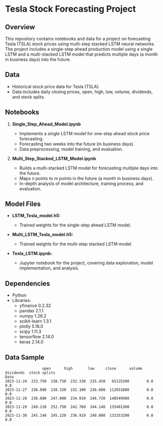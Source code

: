# Tesla Stock Forecasting Project

## Overview

This repository contains notebooks and data for a project on forecasting Tesla (TSLA) stock prices using multi-step stacked LSTM neural networks. The project includes a single-step ahead production model using a single LSTM and a multi-stacked LSTM model that predicts multiple days (a month in business days) into the future.

## Data
- Historical stock price data for Tesla (TSLA).
- Data includes daily closing prices, open, high, low, volume, dividends, and stock splits.

## Notebooks

1. **Single_Step_Ahead_Model.ipynb**
   - Implements a single LSTM model for one-step ahead stock price forecasting.
   - Forecasting two weeks into the future (in business days).
   - Data preprocessing, model training, and evaluation.

2. **Multi_Step_Stacked_LSTM_Model.ipynb**
   - Builds a multi-stacked LSTM model for forecasting multiple days into the future.
   - Maps n points to m points in the future (a month in business days).
   - In-depth analysis of model architecture, training process, and evaluation.

## Model Files

- **LSTM_Tesla_model.h5:**
  - Trained weights for the single-step ahead LSTM model.

- **Multi_LSTM_Tesla_model.h5:**
  - Trained weights for the multi-step stacked LSTM model.

- **Tesla_LSTM.ipynb:**
  - Jupyter notebook for the project, covering data exploration, model implementation, and analysis.

## Dependencies

- Python
- Libraries:
  - yfinance 0.2.32
  - pandas 2.1.1
  - numpy 1.26.2
  - scikit-learn 1.3.1
  - plotly 5.18.0
  - scipy 1.11.3
  - tensorflow 2.14.0
  - keras 2.14.0

## Data Sample

```plaintext
                 open      high       low     close      volume  dividends  stock splits
Date                                                                                     
2023-11-24  233.750  238.750  232.330  235.450   65125200        0.0          0.0
2023-11-27  236.890  238.330  232.100  236.080  112031800        0.0          0.0
2023-11-28  236.680  247.000  234.010  246.720  148549900        0.0          0.0
2023-11-29  249.210  252.750  242.760  244.140  135401300        0.0          0.0
2023-11-30  245.140  245.220  236.910  240.080  132353200        0.0          0.0
